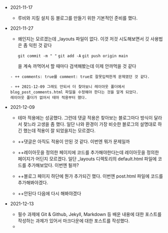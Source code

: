 - 2021-11-17
    - 루비와 지킬 설치 등 블로그를 만들기 위한 기본적인 준비를 했다.
- 2021-11-27
    -  왜인지는 모르겠는데 _layouts 파일이 없다. 이것 저것 시도해보면서 깃 사용법은 좀 익힌 것 같다

       `git commit -m " "`
      `git add -A`
      `git push origin main`

        을 계속 까먹어서 할 때마다 검색해봤는데 이제 안까먹을 것 같다

      - ++ comments: true를 comment: true로 잘못입력한게 문제였던 것 같다.

      - ++ 2021-12-09 그래도 안되서 더 찾아보니 레이아웃 폴더에서 blog_post_comments.html 파일을 수정해야 한다는 것을 알게 되었다.
      레이아웃 폴더가 없어서 테마 적용부터 했다.
- 2021-12-09
    - 테마 적용에는 성공했다. 그런데 댓글 적용은 찾아보는 블로그마다 방식이 달라서 찾느라 고생을 좀 했다. 일단 나와 환경이 가장 비슷한 블로그의 설명대로 하긴 했는데 적용이 잘 되었을지는 모르겠다.

    - ++댓글은 아직도 적용이 안된 것 같다. 이번엔 뭐가 문제일까

    - ++레이아웃을 정의한 페이지에 코드를 추가해야한다는데 레이아웃을 정의한 페이지가 어딘지 모르겠다. 일단 _layouts 디렉토리의 default.html 파일에 코드를 추가해보았다. 이번엔 될까?

    - ++블로그 페이지 하단에 뭔가 추가되긴 했다. 이번엔 post.html 파일에 코드를 추가해봐야겠다.

    - ++안된다 다음에 다시 해봐야겠다
- 2021-12-13
    - 필수 과제에 Git & Github, Jekyll, Markdown 등 배운 내용에 대한     포스트를 작성하는 과제가 있어서 마크다운에 대한 포스트를 작성했다.
    - 
